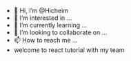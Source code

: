 - 👋 Hi, I’m @Hicheim
- 👀 I’m interested in ...
- 🌱 I’m currently learning ...
- 💞️ I’m looking to collaborate on ...
- 📫 How to reach me ...
- welcome to react tutorial with my team

<!---
Hicheim/Hicheim is a ✨ special ✨ repository because its `README.md` (this file) appears on your GitHub profile.
You can click the Preview link to take a look at your changes.
--->
